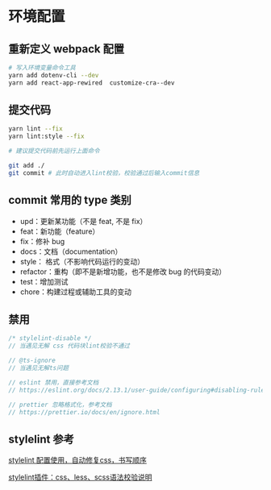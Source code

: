 # 环境配置

## 重新定义 webpack 配置

```bash
# 写入环境变量命令工具
yarn add dotenv-cli --dev
yarn add react-app-rewired  customize-cra--dev
```

## 提交代码

```bash
yarn lint --fix
yarn lint:style --fix

# 建议提交代码前先运行上面命令

git add ./
git commit # 此时自动进入lint校验，校验通过后输入commit信息
```

## commit 常用的 type 类别

- upd：更新某功能（不是 feat, 不是 fix）
- feat：新功能（feature）
- fix：修补 bug
- docs：文档（documentation）
- style： 格式（不影响代码运行的变动）
- refactor：重构（即不是新增功能，也不是修改 bug 的代码变动）
- test：增加测试
- chore：构建过程或辅助工具的变动

## 禁用

```js
/* stylelint-disable */ 
// 当遇见无解 css 代码块lint校验不通过

// @ts-ignore 
// 当遇见无解ts问题

// eslint 禁用，直接参考文档
// https://eslint.org/docs/2.13.1/user-guide/configuring#disabling-rules-with-inline-comments

// prettier 忽略格式化，参考文档
// https://prettier.io/docs/en/ignore.html
```

## stylelint 参考

[stylelint 配置使用，自动修复css，书写顺序](https://juejin.cn/post/6940127032932040735#heading-6)

[stylelint插件：css、less、scss语法校验说明](https://ask.dcloud.net.cn/article/36067)